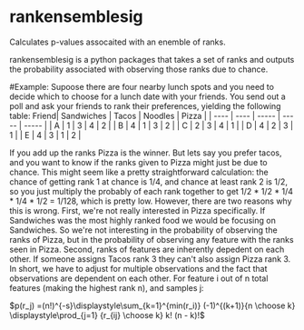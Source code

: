 # rankensemblesig
Calculates p-values assocaited with an enemble of ranks.

rankensemblesig is a python packages that takes a set of ranks and outputs the probability associated with observing those ranks due to chance. 

#Example:
Supoose there are four nearby lunch spots and you need to decide which to choose for a lunch date with your friends. You send out a poll and ask your friends to rank their preferences, yielding the following table:
Friend|	Sandwiches | Tacos | Noodles |	Pizza |
| ---- | ---- | ----- | ----- | ----- |
| A | 1 |	3 | 4 | 2 |
| B | 4	| 1 | 3 | 2 |
| C | 2 | 3 | 4 | 1 |
| D | 4 | 2 | 3 | 1 |
| E | 4 | 3 | 1 | 2 |


If you add up the ranks Pizza is the winner. But lets say you prefer tacos, and you want to know if the ranks given to Pizza might just be due to chance. This might seem like a pretty straightforward calculation: the chance of getting rank 1 at chance is 1/4, and chance at least rank 2 is 1/2, so you just multiply the probably of each rank together to get 1/2 * 1/2 * 1/4 * 1/4 * 1/2 =  1/128, which is pretty low. However, there are two reasons why this is wrong.
First, we're not really interested in Pizza specifically. If Sandwiches was the most highly ranked food we would be focusing on Sandwiches. So we're not interesting in the probability of observing the ranks of Pizza, but in the probability of observing any feature with the ranks seen in Pizza. 
Second, ranks of features are inherently depedent on each other. If someone assigns Tacos rank 3 they can't also assign Pizza rank 3.
In short, we have to adjust for multiple observations and the fact that observations are dependent on each other.
For feature i out of n total features (making the highest rank n), and samples j:

$p(r_j) =(n!)^{-s}\displaystyle\sum_{k=1}^{min(r_i)} (-1)^{(k+1)}{n \choose k} \displaystyle\prod_{j=1} {r_{ij} \choose k} k! (n - k)!$

